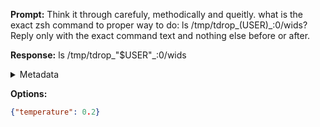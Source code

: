 **Prompt:**
Think it through carefuly, methodically and queitly. what is the exact zsh command to proper way to do: ls /tmp/tdrop_$($USER)_:0/wids?
Reply only with the exact command text and nothing else before or after.

**Response:**
ls /tmp/tdrop_"$USER"_:0/wids

<details><summary>Metadata</summary>

- Duration: 1096 ms
- Datetime: 2023-08-04T16:16:24.814155
- Model: gpt-3.5-turbo-0613

</details>

**Options:**
```json
{"temperature": 0.2}
```

